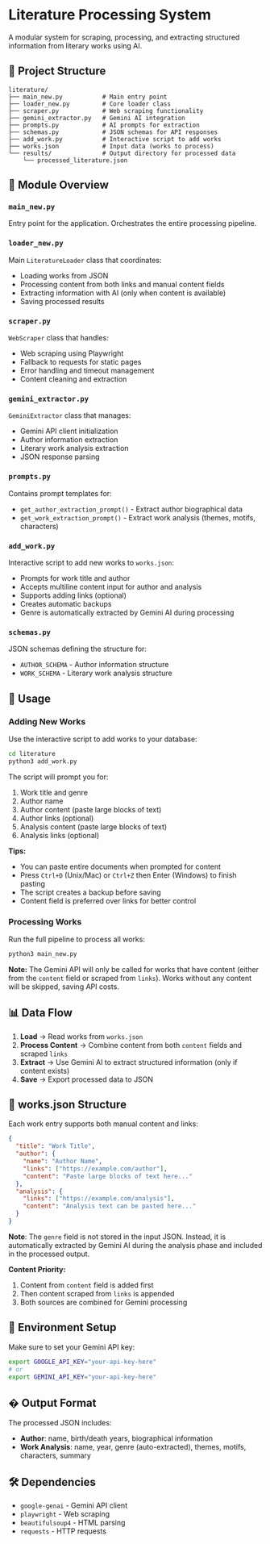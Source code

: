 # Literature Processing System

A modular system for scraping, processing, and extracting structured information from literary works using AI.

## 📁 Project Structure

```
literature/
├── main_new.py           # Main entry point
├── loader_new.py         # Core loader class
├── scraper.py            # Web scraping functionality
├── gemini_extractor.py   # Gemini AI integration
├── prompts.py            # AI prompts for extraction
├── schemas.py            # JSON schemas for API responses
├── add_work.py           # Interactive script to add works
├── works.json            # Input data (works to process)
└── results/              # Output directory for processed data
    └── processed_literature.json
```

## 🔧 Module Overview

### `main_new.py`
Entry point for the application. Orchestrates the entire processing pipeline.

### `loader_new.py`
Main `LiteratureLoader` class that coordinates:
- Loading works from JSON
- Processing content from both links and manual content fields
- Extracting information with AI (only when content is available)
- Saving processed results

### `scraper.py`
`WebScraper` class that handles:
- Web scraping using Playwright
- Fallback to requests for static pages
- Error handling and timeout management
- Content cleaning and extraction

### `gemini_extractor.py`
`GeminiExtractor` class that manages:
- Gemini API client initialization
- Author information extraction
- Literary work analysis extraction
- JSON response parsing

### `prompts.py`
Contains prompt templates for:
- `get_author_extraction_prompt()` - Extract author biographical data
- `get_work_extraction_prompt()` - Extract work analysis (themes, motifs, characters)

### `add_work.py`
Interactive script to add new works to `works.json`:
- Prompts for work title and author
- Accepts multiline content input for author and analysis
- Supports adding links (optional)
- Creates automatic backups
- Genre is automatically extracted by Gemini AI during processing

### `schemas.py`
JSON schemas defining the structure for:
- `AUTHOR_SCHEMA` - Author information structure
- `WORK_SCHEMA` - Literary work analysis structure

## 🚀 Usage

### Adding New Works

Use the interactive script to add works to your database:

```bash
cd literature
python3 add_work.py
```

The script will prompt you for:
1. Work title and genre
2. Author name
3. Author content (paste large blocks of text)
4. Author links (optional)
5. Analysis content (paste large blocks of text)
6. Analysis links (optional)

**Tips:**
- You can paste entire documents when prompted for content
- Press `Ctrl+D` (Unix/Mac) or `Ctrl+Z` then Enter (Windows) to finish pasting
- The script creates a backup before saving
- Content field is preferred over links for better control

### Processing Works

Run the full pipeline to process all works:

```bash
python3 main_new.py
```

**Note:** The Gemini API will only be called for works that have content (either from the `content` field or scraped from `links`). Works without any content will be skipped, saving API costs.

## 📊 Data Flow

1. **Load** → Read works from `works.json`
2. **Process Content** → Combine content from both `content` fields and scraped `links`
3. **Extract** → Use Gemini AI to extract structured information (only if content exists)
4. **Save** → Export processed data to JSON

## 📝 works.json Structure

Each work entry supports both manual content and links:

```json
{
  "title": "Work Title",
  "author": {
    "name": "Author Name",
    "links": ["https://example.com/author"],
    "content": "Paste large blocks of text here..."
  },
  "analysis": {
    "links": ["https://example.com/analysis"],
    "content": "Analysis text can be pasted here..."
  }
}
```

**Note**: The `genre` field is not stored in the input JSON. Instead, it is automatically extracted by Gemini AI during the analysis phase and included in the processed output.

**Content Priority:**
1. Content from `content` field is added first
2. Then content scraped from `links` is appended
3. Both sources are combined for Gemini processing

## 🔑 Environment Setup

Make sure to set your Gemini API key:

```bash
export GOOGLE_API_KEY="your-api-key-here"
# or
export GEMINI_API_KEY="your-api-key-here"
```

## � Output Format

The processed JSON includes:
- **Author**: name, birth/death years, biographical information
- **Work Analysis**: name, year, genre (auto-extracted), themes, motifs, characters, summary

## 🛠️ Dependencies

- `google-genai` - Gemini API client
- `playwright` - Web scraping
- `beautifulsoup4` - HTML parsing
- `requests` - HTTP requests
